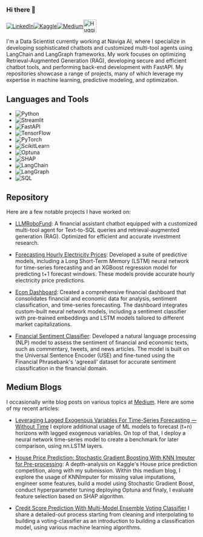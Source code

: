 ### Hi there 🤖

<div style="display: flex; align-items: center;">
  <a href="https://www.linkedin.com/in/tolga-şakar-575b86136"><img src="https://img.shields.io/badge/LinkedIn-0A66C2?style=for-the-badge&logo=linkedin&logoColor=white" alt="LinkedIn"></a>
  <a href="https://www.kaggle.com/dfavenfre"><img src="https://img.shields.io/badge/Kaggle-20BEFF?style=for-the-badge&logo=kaggle&logoColor=black" alt="Kaggle"></a>
  <a href="https://medium.com/@bauglir"><img src="https://img.shields.io/badge/Medium-12100E?style=for-the-badge&logo=medium&logoColor=white" alt="Medium"></a>
  <a href="https://huggingface.co/dfavenfre"><img height="35" src="https://img.shields.io/badge/Hugging Face-FF5C77?style=for-the-badge&logo=huggingface&logoColor=white" alt="Hugging Face"></a>
</div>

<p>I'm a Data Scientist currently working at Naviga AI, where I specialize in developing sophisticated chatbots and customized multi-tool agents using LangChain and LangGraph frameworks. My work focuses on optimizing Retrieval-Augmented Generation (RAG), developing secure and efficient chatbot tools, and performing back-end development with FastAPI. My repositories showcase a range of projects, many of which leverage my expertise in machine learning, predictive modeling, and optimization.</p>

<h2>Languages and Tools</h2>

<ul>
  <li><img src="https://img.shields.io/badge/Python-3776AB?style=for-the-badge&logo=python&logoColor=white" alt="Python"></li>
  <li><img src="https://img.shields.io/badge/Streamlit-FF4B4B?style=for-the-badge&logo=streamlit&logoColor=white" alt="Streamlit"></li>
  <li><img src="https://img.shields.io/badge/FastAPI-009688?style=for-the-badge&logo=fastapi&logoColor=white" alt="FastAPI"></li>
  <li><img src="https://img.shields.io/badge/TensorFlow-FF6F00?style=for-the-badge&logo=tensorflow&logoColor=white" alt="TensorFlow"></li>
  <li><img src="https://img.shields.io/badge/PyTorch-EE4C2C?style=for-the-badge&logo=pytorch&logoColor=white" alt="PyTorch"></li>
  <li><img src="https://img.shields.io/badge/Scikit--learn-F7931E?style=for-the-badge&logo=scikit-learn&logoColor=white" alt="ScikitLearn"></li>
  <li><img src="https://img.shields.io/badge/Optuna-FF0000?style=for-the-badge&logo=optuna&logoColor=white" alt="Optuna"></li>
  <li><img src="https://img.shields.io/badge/SHAP-3887FF?style=for-the-badge&logo=shap&logoColor=white" alt="SHAP"></li>
  <li><img src="https://img.shields.io/badge/LangChain-008000?style=for-the-badge&logo=LangChain&logoColor=white" alt="LangChain"></li>
  <li><img src="https://img.shields.io/badge/LangGraph-4A90E2?style=for-the-badge&logo=LangGraph&logoColor=white" alt="LangGraph"></li>
  <li><img src="https://img.shields.io/badge/SQL-4479A1?style=for-the-badge&logo=postgresql&logoColor=white" alt="SQL"></li>
</ul>


## Repository

Here are a few notable projects I have worked on:
- [LLMRoboFund](https://github.com/dfavenfre/LLMRoboFund): A financial assistant chatbot equipped with a customized multi-tool agent for Text-to-SQL queries and retrieval-augmented generation (RAG). Optimized for efficient and accurate investment research.

- [Forecasting Hourly Electricity Prices](https://github.com/dfavenfre/electricity-price-forecasting): Developed a suite of predictive models, including a Long Short-Term Memory (LSTM) neural network for time-series forecasting and an XGBoost regression model for predicting t+1 forecast windows. These models provide accurate hourly electricity price predictions.

- [Econ Dashboard](https://github.com/dfavenfre/Econ-Dashboard): Created a comprehensive financial dashboard that consolidates financial and economic data for analysis, sentiment classification, and time-series forecasting. The dashboard integrates custom-built neural network models, including a sentiment classifier with pre-trained embeddings and LSTM models tailored to different market capitalizations.

- [Financial Sentiment Classifier](https://github.com/dfavenfre/financial-sentiment-classifier): Developed a natural language processing (NLP) model to assess the sentiment of financial and economic texts, such as commentary, tweets, and news articles. The model is built on the Universal Sentence Encoder (USE) and fine-tuned using the Financial Phrasebank's 'agreeall' dataset for accurate sentiment classification in the financial domain.


## Medium Blogs
I occasionally write blog posts on various topics at [Medium](https://medium.com/@bauglir). Here are some of my recent articles:

- [Leveraging Lagged Exogenous Variables For Time-Series Forecasting — Without Time](https://medium.com/@bauglir/leveraging-lagged-exogenous-variables-for-time-series-forecasting-without-time-472f14acb488)
  I explore additional usage of ML models to forecast (t+n) horizons with lagged exogenous variables. On top of that, I deploy a neural network time-series model to create a benchmark for later comparison, using nn.LSTM layers.

- [House Price Prediction: Stochastic Gradient Boosting With KNN Imputer for Pre-processing](https://medium.com/@bauglir/house-price-prediction-stochastic-gradient-boosting-w-knn-imputer-pre-processing-f3d1651caa00):
  A depth-analysis on Kaggle's House price prediction competition, along with my submission. Within this medium blog, I explore the usage of KNNImputer for missing value imputations, engineer some features, build a model using Stochastic Gradient Boost, conduct hyperparameter tuning deploying Optuna and finaly, I evaluate feature selection based on SHAP algorithm.
       
- [Credit Score Prediction With Multi-Model Ensemble Voting Classifier](https://medium.com/@bauglir/credit-score-prediction-with-multi-model-ensemble-voting-classifier-80-accuracy-b091f929ad40)
  I share a detailed-out process starting from cleaning and interpolating to building a voting-classifier as an introduction to building a classification model, using various machine learning algorithms.

